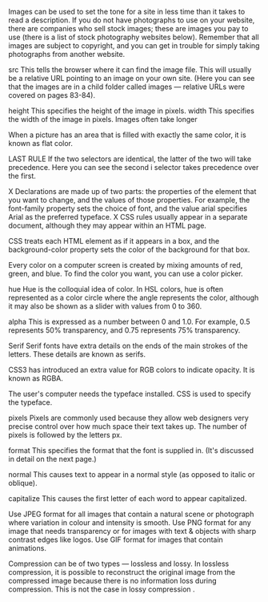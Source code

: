 Images can be used to set the 
tone for a site in less time than 
it takes to read a description. If 
you do not have photographs 
to use on your website, there 
are companies who sell stock 
images; these are images you 
pay to use (there is a list of stock 
photography websites below). 
Remember that all images are 
subject to copyright, and you 
can get in trouble for simply 
taking photographs from 
another website.

src
This tells the browser where 
it can find the image file. This 
will usually be a relative URL 
pointing to an image on your 
own site. (Here you can see that 
the images are in a child folder 
called images — relative URLs 
were covered on pages 83-84).

height
This specifies the height of the 
image in pixels.
width
This specifies the width of the 
image in pixels.
Images often take longer 

When a picture has an area that is filled 
with exactly the same color, it is known as 
flat color. 

LAST RULE
If the two selectors are identical, 
the latter of the two will take 
precedence. Here you can see 
the second i selector takes 
precedence over the first.

X Declarations are made up of two parts: the properties 
of the element that you want to change, and the values 
of those properties. For example, the font-family 
property sets the choice of font, and the value arial 
specifies Arial as the preferred typeface.
X CSS rules usually appear in a separate document, 
although they may appear within an HTML page.

CSS treats each HTML element 
as if it appears in a box, and the 
background-color property 
sets the color of the background 
for that box.

Every color on a computer screen is created by mixing amounts of red, 
green, and blue. To find the color you want, you can use a color picker.


hue
Hue is the colloquial idea of 
color. In HSL colors, hue is often 
represented as a color circle 
where the angle represents the 
color, although it may also be 
shown as a slider with values 
from 0 to 360.

alpha
This is expressed as a 
number between 0 and 1.0. 
For example, 0.5 represents 
50% transparency, and 0.75
represents 75% transparency.

Serif 
Serif fonts have extra details on 
the ends of the main strokes of 
the letters. These details are 
known as serifs.

CSS3 has introduced an extra value for RGB colors to 
indicate opacity. It is known as RGBA.

The user's computer needs the 
typeface installed. CSS is used to 
specify the typeface.

pixels
Pixels are commonly used 
because they allow web 
designers very precise control 
over how much space their text 
takes up. The number of pixels is 
followed by the letters px.

format
This specifies the format that the 
font is supplied in. (It's discussed 
in detail on the next page.)

normal
This causes text to appear in a 
normal style (as opposed to italic 
or oblique).

capitalize
This causes the first letter of 
each word to appear capitalized.

Use JPEG format for all images that contain a natural scene or photograph where variation in colour and intensity is smooth. Use PNG format for any image that needs transparency or for images with text & objects with sharp contrast edges like logos. Use GIF format for images that contain animations.

Compression can be of two types — lossless and lossy. In lossless compression, it is possible to reconstruct the original image from the compressed image because there is no information loss during compression. This is not the case in lossy compression .



